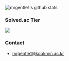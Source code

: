 ![mrgentle1's github stats](https://github-readme-stats.vercel.app/api?username=mrgentle14&show_icons=true&theme=dracula)

### Solved.ac Tier
<p>
  <img src="http://mazassumnida.wtf/api/v2/generate_badge?boj=mrgentle1&cache=c">
</p>

### Contact
+ mrgentle1@kookmin.ac.kr

<!--
**mrgentle1/mrgentle1** is a ✨ _special_ ✨ repository because its `README.md` (this file) appears on your GitHub profile.

Here are some ideas to get you started:

- 🔭 I’m currently working on ...
- 🌱 I’m currently learning ...
- 👯 I’m looking to collaborate on ...
- 🤔 I’m looking for help with ...
- 💬 Ask me about ...
- 📫 How to reach me: ...
- 😄 Pronouns: ...
- ⚡ Fun fact: ...
-->
